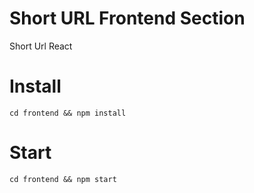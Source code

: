 # Short URL Frontend Section

Short Url React <br/>

# Install

```shell
cd frontend && npm install
```

# Start

`cd frontend && npm start`
